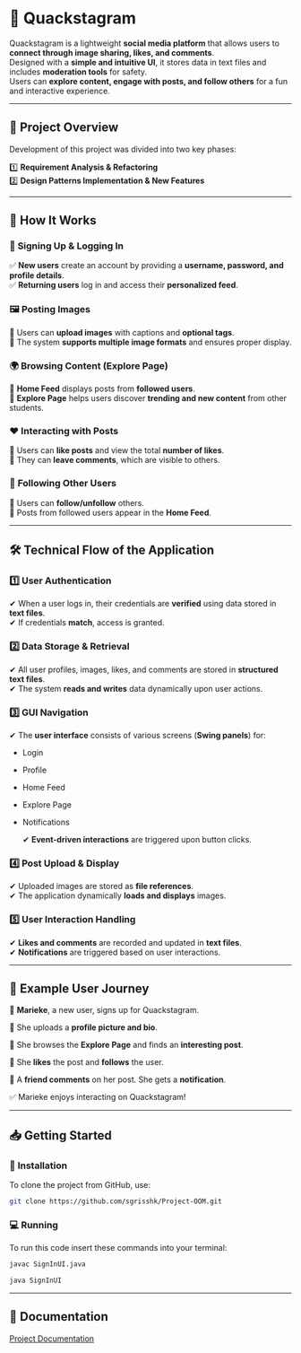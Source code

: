 # 🦆 **Quackstagram**

Quackstagram is a lightweight **social media platform** that allows users to **connect through image sharing, likes, and comments**.  
Designed with a **simple and intuitive UI**, it stores data in text files and includes **moderation tools** for safety.  
Users can **explore content, engage with posts, and follow others** for a fun and interactive experience. 

---

## **📌 Project Overview**

Development of this project was divided into two key phases:

1️⃣ **Requirement Analysis & Refactoring**  
2️⃣ **Design Patterns Implementation & New Features**

---

## **📖 How It Works**

### 🔐 **Signing Up & Logging In**
✅ **New users** create an account by providing a **username, password, and profile details**.  
✅ **Returning users** log in and access their **personalized feed**.

### 🖼️ **Posting Images**
📌 Users can **upload images** with captions and **optional tags**.  
📌 The system **supports multiple image formats** and ensures proper display.

### 🌍 **Browsing Content (Explore Page)**
📌 **Home Feed** displays posts from **followed users**.  
📌 **Explore Page** helps users discover **trending and new content** from other students.

### ❤️ **Interacting with Posts**
💬 Users can **like posts** and view the total **number of likes**.  
💬 They can **leave comments**, which are visible to others.

### 👥 **Following Other Users**
🔗 Users can **follow/unfollow** others.  
🔗 Posts from followed users appear in the **Home Feed**.

---

## **🛠️ Technical Flow of the Application**

### 1️⃣ **User Authentication**
✔ When a user logs in, their credentials are **verified** using data stored in **text files**.  
✔ If credentials **match**, access is granted.

### 2️⃣ **Data Storage & Retrieval**
✔ All user profiles, images, likes, and comments are stored in **structured text files**.  
✔ The system **reads and writes** data dynamically upon user actions.

### 3️⃣ **GUI Navigation**
✔ The **user interface** consists of various screens (**Swing panels**) for:
- Login
-  Profile
- Home Feed
- Explore Page
- Notifications 

  ✔ **Event-driven interactions** are triggered upon button clicks.

### 4️⃣ **Post Upload & Display**
✔ Uploaded images are stored as **file references**.  
✔ The application dynamically **loads and displays** images.

### 5️⃣ **User Interaction Handling**
✔ **Likes and comments** are recorded and updated in **text files**.  
✔ **Notifications** are triggered based on user interactions.

---

## **🚀 Example User Journey**

🔹 **Marieke**, a new user, signs up for Quackstagram.  

🔹 She uploads a **profile picture and bio**.  

🔹 She browses the **Explore Page** and finds an **interesting post**.  

🔹 She **likes** the post and **follows** the user.

🔹 A **friend comments** on her post. She gets a **notification**.

✅ Marieke enjoys interacting on Quackstagram!

---

## **📥 Getting Started**

### 🔧 **Installation**
To clone the project from GitHub, use:
```bash
git clone https://github.com/sgrisshk/Project-OOM.git
```
### 💻 **Running**
To run this code insert these commands into your terminal:
```bash
javac SignInUI.java
```
```bash
java SignInUI
```

---

## **📄 Documentation**

[Project Documentation](https://docs.google.com/document/d/1Sx7Htk5npZDu3UlEhhntNoFlI6Pseg3TN-CIOkKblPQ/edit?usp=sharing)